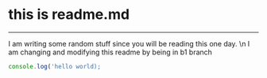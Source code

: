 # this is readme.md
<hr>

I am writing some random stuff since you will be reading this one day. \n
I am changing and modifying this readme by being in b1 branch

```javascript
console.log('hello world);
```
